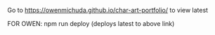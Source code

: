 Go to https://owenmichuda.github.io/char-art-portfolio/ to view latest

FOR OWEN:
npm run deploy (deploys latest to above link)
